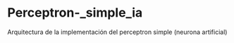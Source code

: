 # Perceptron-_simple_ia
Arquitectura de la implementación del perceptron simple (neurona artificial)
